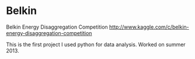 Belkin
======

Belkin Energy Disaggregation Competition
http://www.kaggle.com/c/belkin-energy-disaggregation-competition

This is the first project I used python for data analysis.  Worked on summer 2013.
